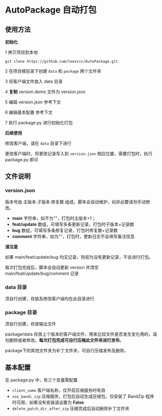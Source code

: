 # AutoPackage 自动打包

## 使用方法
**初始化**

1 拷贝项目到本地

```shell
git clone https://github.com/leevccc/AutoPackage.git
```

2 在项目根目录下创建 `data` 和 `package` 两个文件夹

3 将客户端文件放入 data 目录

4 **复制** version.demo 文件为 version.json

5 编辑 version.json 参考下文

6 编辑基本配置 参考下文

7 执行 package.py 进行初始化打包

**后续使用**

修改客户端，请在 `data` 目录下进行

更改客户端时，将更改记录写入到 `version.json` 相应位置，需要打包时，执行 package.py 即可

## 文件说明
### version.json

版本号由 主版本.子版本.修复数 组成，脚本会自动维护，如非必要请勿手动修改。
- **main** 字符串，如不为""，打包时主版本+1；
- **feat/update** 数组，可填写多条更新记录，打包时子版本+记录数
- **bug** 数组，可填写多条修复记录，打包时修复数+记录数
- **comment** 字符串，如为""，打包时，更新日志不会填写备注信息

**请注意**

如果 main/feat/update/bug 均无记录，则视为没有更新记录，不会进行打包。

每次打包完成后，脚本会自动更新 version 并清空 main/feat/update/bug/comment 记录

### data 目录
须自行创建，存放及修改客户端均在此目录进行

### package 目录
须自行创建，存放输出文件

package/data 存放上个版本的客户端文件，用来比较文件是否发生变化用的，请勿删除或者修改。**每次打包完成可自行压缩此文件夹进行发布**。

package下的其他文件夹为补丁文件夹，可自行压缩发布及删除。 

## 基本配置
在 package.py 中，有三个变量需配置

- `client_name` 客户端名称，仅开启压缩服务时有效
- `use_bandi_zip` 压缩服务，打包后自动生成压缩包，仅安装了 BandZip 程序时可用，如果没有安装请设置为 **False**
- `delete_patch_dir_after_zip` 压缩完成后自动删除补丁文件夹